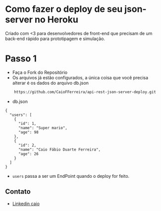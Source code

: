 # Como fazer o deploy de seu json-server no Heroku
Criado com <3 para desenvolvedores de front-end que precisam de um back-end rápido para prototipagem e simulação.

# Passo 1 
- Faça o Fork do Repositório 
- Os arquivos já estão configurados, a única coisa que você precisa alterar é os dados do arquivo db.json

```sh
    https://github.com/CaioFFerreira/api-rest-json-server-deploy.git
```

- db.json
```
{
  "users": [
    {
      "id": 1,
      "name": "Super mario",
      "age": 98
    },
    {
      "id": 2,
      "name": "Caio Fábio Duarte Ferreira",
      "age": 26
    }
  ]
}

```
- `users` passa a ser um EndPoint quando o deploy for feito.


Contato
----
- [Linkedin caio](https://www.linkedin.com/in/caio-fabio-duarte-ferreira/)
